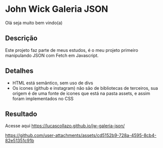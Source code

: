 # John Wick Galeria JSON

Olá seja muito bem vindo(a)

## Descrição

Este projeto faz parte de meus estudos, é o meu projeto primeiro manipulando JSON com Fetch em Javascript.

## Detalhes

* HTML está semântico, sem uso de divs
* Os icones (github e instagram) não são de bibliotecas de terceiros, sua origem é de uma fonte de icones que está na pasta assets, e assim foram implementados no CSS

## Resultado

Acesse aqui https://lucascollazo.github.io/jw-galeria-json/

https://github.com/user-attachments/assets/cd5152b9-728a-4595-8cb4-82e51351c91b

